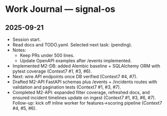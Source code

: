# Work Journal — signal-os

## 2025-09-21
- Session start.
- Read docs and TODO.yaml. Selected next task: (pending).
- Notes:
  - Keep PRs under 500 lines.
  - Update OpenAPI examples after /events implemented.
- Implemented M2-DB: added Alembic baseline + SQLAlchemy ORM with pytest coverage (Context7 #1, #3, #6).
- Next: wire API endpoints once DB verified (Context7 #4, #7).
- Drafted M2-API FastAPI schemas plus /events + /incidents routes with validation and pagination tests (Context7 #1, #3, #7).
- Completed M2-API: expanded filter coverage, refreshed docs, and ensured incident timelines update on ingest (Context7 #1, #3, #6, #7). Follow-up: kick off inline worker for features→scoring pipeline (Context7 #4, #5, #6).
